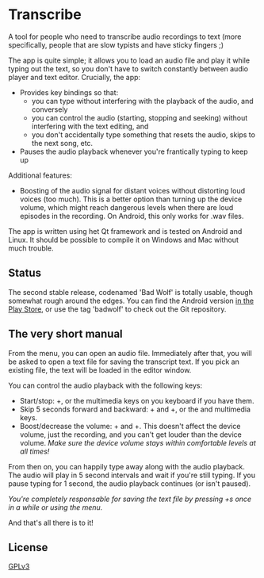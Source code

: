 # Transcribe

A tool for people who need to transcribe audio recordings to text (more specifically, people that are slow typists and have sticky fingers ;)

The app is quite simple; it allows you to load an audio file and play it while typing out the text, so you don't have to switch constantly between audio player and text editor. Crucially, the app:
* Provides key bindings so that:
	* you can type without interfering with the playback of the audio, and conversely
	* you can control the audio (starting, stopping and seeking) without interfering with the text editing, and
	* you don't accidentally type something that resets the audio, skips to the next song, etc.
* Pauses the audio playback whenever you're frantically typing to keep up

Additional features:
* Boosting of the audio signal for distant voices without distorting loud voices (too much). This is a better option than turning up the device volume, which might reach dangerous levels when there are loud episodes in the recording. On Android, this only works for .wav files.

The app is written using het Qt framework and is tested on Android and Linux. It should be possible to compile it on Windows and Mac without much trouble.

## Status

The second stable release, codenamed 'Bad Wolf' is totally usable, though somewhat rough around the edges. You can find the Android version [in the Play Store](https://play.google.com/store/apps/details?id=org.mrpi.transcribe), or use the tag 'badwolf' to check out the Git repository.

## The very short manual

From the menu, you can open an audio file. Immediately after that, you will be asked to open a text file for saving the transcript text. If you pick an existing file, the text will be loaded in the editor window.

You can control the audio playback with the following keys:
* Start/stop: <CTRL>+<Space>, or the multimedia keys on you keyboard if you have them.
* Skip 5 seconds forward and backward: <ALT>+<Left> and <ALT>+<Right>, or the <Previous> and <Next> multimedia keys.
* Boost/decrease the volume: <ALT>+<Up> and <ALT>+<Down>. This doesn't affect the device volume, just the recording, and you can't get louder than the device volume. *Make sure the device volume stays within comfortable levels at all times!*

From then on, you can happily type away along with the audio playback. The audio will play in 5 second intervals and wait if you're still typing. If you pause typing for 1 second, the audio playback continues (or isn't paused).

*You're completely responsable for saving the text file by pressing <CTRL>+s once in a while or using the menu.*

And that's all there is to it!

## License

[GPLv3](http://www.gnu.org/licenses/gpl-3.0.en.html)
